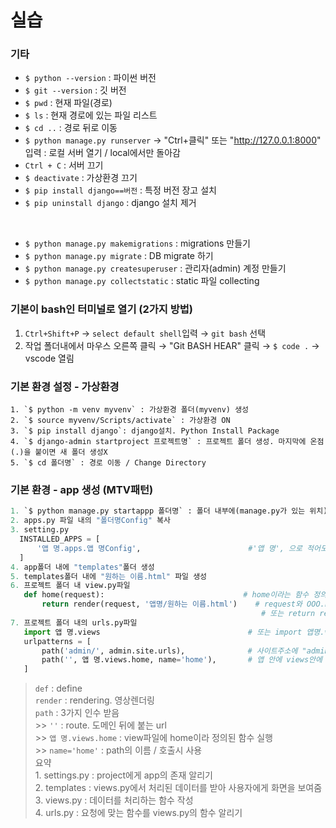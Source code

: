 
# 실습  

### 기타  
- `$ python --version` : 파이썬 버전  
- `$ git --version` : 깃 버전  
- `$ pwd` : 현재 파일(경로)  
- `$ ls` : 현재 경로에 있는 파일 리스트  
- `$ cd ..` : 경로 뒤로 이동
- `$ python manage.py runserver` → "Ctrl+클릭" 또는 "http://127.0.0.1:8000" 입력 : 로컬 서버 열기 / local에서만 돌아감  
- `Ctrl + C` : 서버 끄기  
- `$ deactivate` : 가상환경 끄기  
- `$ pip install django==버전` : 특정 버전 장고 설치  
- `$ pip uninstall django` : django 설치 제거  

<br>

- `$ python manage.py makemigrations` : migrations 만들기  
- `$ python manage.py migrate` : DB migrate 하기  
- `$ python manage.py createsuperuser` : 관리자(admin) 계정 만들기  
- `$ python manage.py collectstatic` : static 파일 collecting  


### 기본이 bash인 터미널로 열기 (2가지 방법)  
1. `Ctrl+Shift+P` → `select default shell`입력 → `git bash` 선택  
2. 작업 폴더내에서 마우스 오른쪽 클릭 → "Git BASH HEAR" 클릭 → `$ code .` → vscode 열림 


### 기본 환경 설정 - 가상환경 
  ```
1. `$ python -m venv myvenv` : 가상환경 폴더(myvenv) 생성  
2. `$ source myvenv/Scripts/activate` : 가상환경 ON  
3. `$ pip install django`: django설치. Python Install Package  
4. `$ django-admin startproject 프로젝트명` : 프로젝트 폴더 생성. 마지막에 온점(.)을 붙이면 새 폴더 생성X  
5. `$ cd 폴더명` : 경로 이동 / Change Directory  
  ```  
  
  
### 기본 환경 - app 생성 (MTV패턴)  
  ```python
1. `$ python manage.py startappp 폴더명` : 폴더 내부에(manage.py가 있는 위치) .app폴더 생성  
2. apps.py 파일 내의 "폴더명Config" 복사
3. setting.py
    INSTALLED_APPS = [
        '앱 명.apps.앱 명Config',                        #'앱 명', 으로 적어도 상관없음
    ]
4. app폴더 내에 "templates"폴더 생성
5. templates폴더 내에 "원하는 이름.html" 파일 생성
6. 프로젝트 폴더 내 view.py파일
     def home(request):                               # home이라는 함수 정의. home은 request를 받아 무언가를 실행
         return render(request, '앱명/원하는 이름.html')    # request와 OOO.html을 render하여 반환
                                                          # 또는 return render(request, '원하는 이름.html')
7. 프로젝트 폴더 내의 urls.py파일
     import 앱 명.views                                 # 또는 import 앱명.views
     urlpatterns = [
         path('admin/', admin.site.urls),              # 사이트주소에 "admin/"을 추가하면 admin.site.urls가 열림
         path('', 앱 명.views.home, name='home'),       # 앱 안에 views안에  home이라는 함수를 가져온다 / 'url에 붙는 이름'
     ]         
  ```  
  > `def` : define  
  > `render` : rendering. 영상렌더링  
  > `path` : 3가지 인수 받음  
    >> `''` : route. 도메인 뒤에 붙는 url  
    >> `앱 명.views.home` : view파일에 home이라 정의된 함수 실행  
    >> `name='home'` : path의 이름 / 호출시 사용  
  > 요약  
    1. settings.py : project에게 app의 존재 알리기  
    2. templates : views.py에서 처리된 데이터를 받아 사용자에게 화면을 보여줌  
    3. views.py : 데이터를 처리하는 함수 작성  
    4. urls.py : 요청에 맞는 함수를 views.py의 함수 알리기  
